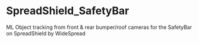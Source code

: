 # SpreadShield_SafetyBar
ML Object tracking from front &amp; rear bumper/roof cameras for the SafetyBar on SpreadShield by WideSpread
